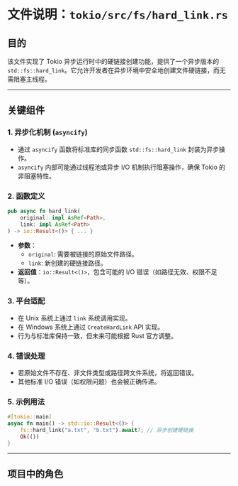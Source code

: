 # 文件说明：`tokio/src/fs/hard_link.rs`

## **目的**  
该文件实现了 Tokio 异步运行时中的硬链接创建功能，提供了一个异步版本的 `std::fs::hard_link`。它允许开发者在异步环境中安全地创建文件硬链接，而无需阻塞主线程。

---

## **关键组件**

### **1. 异步化机制 (`asyncify`)**  
- 通过 `asyncify` 函数将标准库的同步函数 `std::fs::hard_link` 封装为异步操作。  
- `asyncify` 内部可能通过线程池或异步 I/O 机制执行阻塞操作，确保 Tokio 的非阻塞特性。

### **2. 函数定义**  
```rust
pub async fn hard_link(
    original: impl AsRef<Path>,
    link: impl AsRef<Path>
) -> io::Result<()> { ... }
```  
- **参数**：  
  - `original`: 需要被链接的原始文件路径。  
  - `link`: 新创建的硬链接路径。  
- **返回值**：`io::Result<()>`，包含可能的 I/O 错误（如路径无效、权限不足等）。  

### **3. 平台适配**  
- 在 Unix 系统上通过 `link` 系统调用实现。  
- 在 Windows 系统上通过 `CreateHardLink` API 实现。  
- 行为与标准库保持一致，但未来可能根据 Rust 官方调整。

### **4. 错误处理**  
- 若原始文件不存在、非文件类型或路径跨文件系统，将返回错误。  
- 其他标准 I/O 错误（如权限问题）也会被正确传递。

### **5. 示例用法**  
```rust
#[tokio::main]
async fn main() -> std::io::Result<()> {
    fs::hard_link("a.txt", "b.txt").await?; // 异步创建硬链接
    Ok(())
}
```

---

## **项目中的角色**  